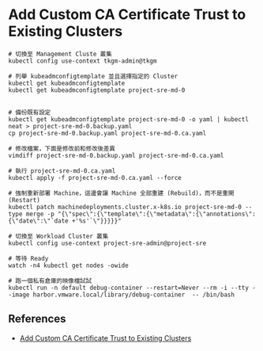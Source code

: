 # Add Custom CA Certificate Trust to Existing Clusters

```shell
# 切換至 Management Cluste 叢集
kubectl config use-context tkgm-admin@tkgm

# 列舉 kubeadmconfigtemplate 並且選擇指定的 Cluster
kubectl get kubeadmconfigtemplate
kubectl get kubeadmconfigtemplate project-sre-md-0


# 備份既有設定
kubectl get kubeadmconfigtemplate project-sre-md-0 -o yaml | kubectl neat > project-sre-md-0.backup.yaml
cp project-sre-md-0.backup.yaml project-sre-md-0.ca.yaml

# 修改檔案，下面是修改前和修改後差異
vimdiff project-sre-md-0.backup.yaml project-sre-md-0.ca.yaml

# 執行 project-sre-md-0.ca.yaml
kubectl apply -f project-sre-md-0.ca.yaml --force

# 強制重新部署 Machine，這邊會讓 Machine 全部重建 (Rebuild)，而不是重開 (Restart)
kubectl patch machinedeployments.cluster.x-k8s.io project-sre-md-0 --type merge -p "{\"spec\":{\"template\":{\"metadata\":{\"annotations\":{\"date\":\"`date +'%s'`\"}}}}}"

# 切換至 Workload Cluster 叢集
kubectl config use-context project-sre-admin@project-sre

# 等待 Ready
watch -n4 kubectl get nodes -owide

# 跑一個私有倉庫的映像檔試試
kubectl run -n default debug-container --restart=Never --rm -i --tty --image harbor.vmware.local/library/debug-container  -- /bin/bash
```

## References
- [Add Custom CA Certificate Trust to Existing Clusters][1]

[1]: https://docs.vmware.com/en/VMware-Tanzu-Kubernetes-Grid/1.5/vmware-tanzu-kubernetes-grid-15/GUID-cluster-lifecycle-secrets.html#add-custom-ca-certificate-trust-to-existing-clusters-4
